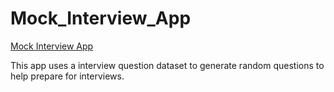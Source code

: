 # Mock_Interview_App

[Mock Interview App](http://ec2-18-205-23-22.compute-1.amazonaws.com/)

This app uses a interview question dataset to generate random questions to help prepare for interviews.
